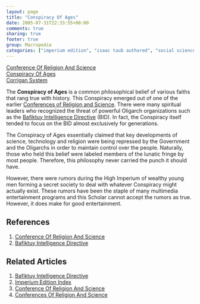 ```yaml
---
layout: page
title: "Conspiracy Of Ages"
date: 2005-07-31T22:33:55+00:00
comments: true
sharing: true
footer: true
group: Macropedia
categories: ["imperium edition", "isaac taub authored", "social science"]
---
```


<div class='row'>
	<div class='col-md-4'><a href='/macropedia/conference-of-religion-and-science'>Conference Of Religion And Science</a></div>
	<div class='col-md-4'><a href='/macropedia/conspiracy-of-ages'>Conspiracy Of Ages</a></div>
	<div class='col-md-4'><a href='/macropedia/corrigan-system'>Corrigan System</a></div>
</div>


The **Conspiracy of Ages** is a common philosophical belief of various faiths that rang true with history. This Conspiracy emerged out of one of the earlier [Conferences of Religion and Science](/macropedia/conference-of-religion-and-science). There were many spiritual leaders who recognized the threat of powerful Oligarch organizations such as the [Bafiktuy Intelligence Directive](/macropedia/bafiktuy-intelligence-directive) (BID). In fact, the Conspiracy itself tended to focus on the BID almost exclusively for generations.

The Conspiracy of Ages essentially claimed that key developments of science, technology and religion were being repressed by the Government and the Oligarchs in order to maintain control over the people. Naturally, those who held this belief were labeled members of the lunatic fringe by most people. Therefore, this philosophy never carried the punch it should have. 

However, there were rumors during the High Imperium of wealthy young men forming a secret society to deal with whatever Conspiracy might actually exist. These rumors have been the staple of many multimedia entertainment programs and this Scholar cannot accept the rumors as true. However, it does make for good entertainment.


## References
1. [Conference Of Religion And Science](/macropedia/conference-of-religion-and-science)
1. [Bafiktuy Intelligence Directive](/macropedia/bafiktuy-intelligence-directive)

## Related Articles

1. [Bafiktuy Intelligence Directive](/macropedia/bafiktuy-intelligence-directive)
2. [Imperium Edition Index](/macropedia/imperium-edition-index)
3. [Conference Of Religion And Science](/macropedia/conference-of-religion-and-science)
4. [Conferences Of Religion And Science](/macropedia/conference-of-religion-and-science)


  

 

